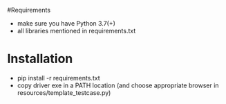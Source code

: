 #Requirements
* make sure you have Python 3.7(+) 
* all libraries mentioned in requirements.txt

# Installation
* pip install -r requirements.txt
* copy driver exe in a PATH location (and choose appropriate browser in resources/template_testcase.py)

